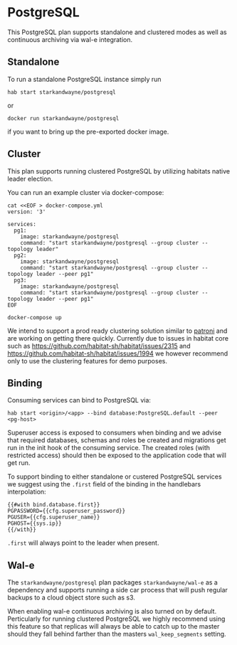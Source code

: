 # PostgreSQL

This PostgreSQL plan supports standalone and clustered modes as well as continuous archiving via wal-e integration.

## Standalone

To run a standalone PostgreSQL instance simply run
```
hab start starkandwayne/postgresql
```
or
```
docker run starkandwayne/postgresql
```
if you want to bring up the pre-exported docker image.

## Cluster

This plan supports running clustered PostgreSQL by utilizing habitats native leader election.

You can run an example cluster via docker-compose:
```
cat <<EOF > docker-compose.yml
version: '3'

services:
  pg1:
    image: starkandwayne/postgresql
    command: "start starkandwayne/postgresql --group cluster --topology leader"
  pg2:
    image: starkandwayne/postgresql
    command: "start starkandwayne/postgresql --group cluster --topology leader --peer pg1"
  pg3:
    image: starkandwayne/postgresql
    command: "start starkandwayne/postgresql --group cluster --topology leader --peer pg1"
EOF

docker-compose up
```

We intend to support a prod ready clustering solution similar to [patroni](https://github.com/zalando/patroni) and are working on getting there quickly.
Currently due to issues in habitat core such as https://github.com/habitat-sh/habitat/issues/2315 and https://github.com/habitat-sh/habitat/issues/1994 we however recommend only to use the clustering features for demo purposes.

## Binding

Consuming services can bind to PostgreSQL via:

```
hab start <origin>/<app> --bind database:PostgreSQL.default --peer <pg-host>
```

Superuser access is exposed to consumers when binding and we advise that required databases, schemas and roles be created and migrations get run in the init hook of the consuming service. The created roles (with restricted access) should then be exposed to the application code that will get run.

To support binding to either standalone or custered PostgreSQL services we suggest using the `.first` field of the binding in the handlebars interpolation:
```
{{#with bind.database.first}}
PGPASSWORD={{cfg.superuser_password}}
PGUSER={{cfg.superuser_name}}
PGHOST={{sys.ip}}
{{/with}}
```

`.first` will always point to the leader when present.

## Wal-e

The `starkandwayne/postgresql` plan packages `starkandwayne/wal-e` as a dependency and supports running a side car process that will push regular backups to a cloud object store such as s3.

When enabling wal-e continuous archiving is also turned on by default. Perticularly for running clustered PostgreSQL we highly recommend using this feature so that replicas will always be able to catch up to the master should they fall behind farther than the masters `wal_keep_segments` setting.

